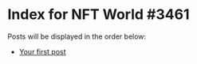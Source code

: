 # Index for NFT World #3461
Posts will be displayed in the order below:

- [Your first post](./001-first.md)

